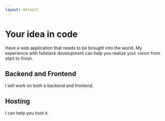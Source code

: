 ```yaml
---
layout: default
---
```


# Your idea in code

Have a web application that needs to be brought into the world. My experience with fullstack development can help you realize your vision from start to finish.

## Backend and Frontend

I will work on both a backend and frontend.

## Hosting

I can help you host it.
